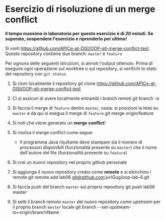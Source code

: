 # Esercizio di risoluzione di un merge conflict

**Il tempo massimo in laboratorio per questo esercizio è di _20 minuti_.
Se superato, sospendere l'esercizio e riprenderlo per ultimo!**

Si visiti https://github.com/APICe-at-DISI/OOP-git-merge-conflict-test.
Questo repository contiene due branch: `master` e `feature`

Per ognuna delle seguenti istruzioni, si annoti l'output ottenuto.
Prima di eseguire ogni operazione sul worktree o sul repository,
si verifichi lo stato del repository con `git status`.

1. Si cloni localmente il repository
git clone https://github.com/APICe-at-DISI/OOP-git-merge-conflict-test

2. Ci si assicuri di avere localmente entrambi i branch remoti
git branch -a

3. Si faccia il merge di `feature` dentro `master`, ossia: si posizioni la `HEAD` su `master`
   e da qui si esegua il merge di `feature`
   git merge origin/feature
4. Si noti che viene generato un **merge conflict**!
5. Si risolva il merge conflict come segue:
   - Il programma Java risultante deve stampare sia il numero di processori disponibili
     (funzionalità presente su `master`)
     che il nome dell'autore del file
     (funzionalità presente su `feature`)
6. Si crei un nuovo repository nel proprio github personale
7. Si aggiunga il nuovo repository creato come **remote** e si elenchino i remote
 git remote add lab06 git@github.com:juriGug/oop-lab-6.git

8. Si faccia push del branch `master` sul proprio repository
git push lab06 master

9. Si setti il branch remoto `master` del nuovo repository come *upstream* per il proprio branch `master` locale
git branch --set-upstream-to=origin/branchName